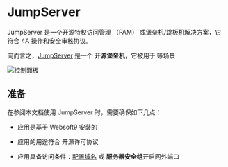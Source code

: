 # JumpServer

JumpServer 是一个开源特权访问管理 （PAM） 或堡垒机/跳板机解决方案，它符合 4A 操作和安全审核协议。

简而言之，[JumpServer](http://www.jumpserver.org/) 是一个 **开源堡垒机**，它被用于  等场景


![控制面板](https://libs.websoft9.com/Websoft9/DocsPicture/zh/jumpserver/jumpserver-gui-websoft9.png)


## 准备

在参阅本文档使用 JumpServer 时，需要确保如下几点：

- 应用是基于 Websoft9 安装的

- 应用的用途符合 [](https://some_license_url) 开源许可协议

- 应用具备访问条件：[配置域名](./guide/appsetdomain) 或 **服务器安全组**开启网外端口